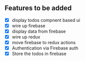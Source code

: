 ## Features to be added

- [x] display todos compnent based ui
- [x] wire up firebase
- [x] display data from firebase
- [x] wire up redux
- [x] move firebase to redux actions
- [x] Authentication via Firebase auth
- [x] Store the todos in firebase
